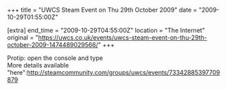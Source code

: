 +++
title = "UWCS Steam Event on Thu 29th October 2009"
date = "2009-10-29T01:55:00Z"

[extra]
end_time = "2009-10-29T04:55:00Z"
location = "The Internet"
original = "https://uwcs.co.uk/events/uwcs-steam-event-on-thu-29th-october-2009-1474489029566/"
+++

Protip: open the console and type  
More details available "here":http://steamcommunity.com/groups/uwcs/events/73342885397709879

